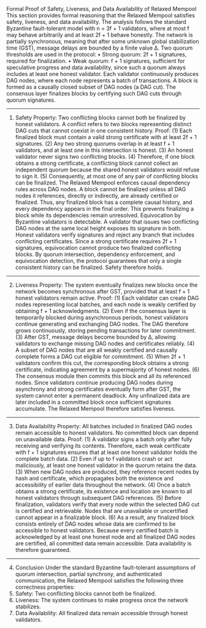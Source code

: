 Formal Proof of Safety, Liveness, and Data Availability of Relaxed Mempool
This section provides formal reasoning that the Relaxed Mempool satisfies safety, liveness, and data availability. The analysis follows the standard Byzantine fault-tolerant model with n = 3f + 1 validators, where at most f may behave arbitrarily and at least 2f + 1 behave honestly. The network is partially synchronous, meaning that after some unknown global stabilization time (GST), message delays are bounded by a finite value Δ. Two quorum thresholds are used in the protocol:
•	Strong quorum: 2f + 1 signatures, required for finalization.
•	Weak quorum: f + 1 signatures, sufficient for speculative progress and data availability, since such a quorum always includes at least one honest validator.
Each validator continuously produces DAG nodes, where each node represents a batch of transactions. A block is formed as a causally closed subset of DAG nodes (a DAG cut). The consensus layer finalizes blocks by certifying such DAG cuts through quorum signatures.
________________________________________
1. Safety
Property: Two conflicting blocks cannot both be finalized by honest validators. A conflict refers to two blocks representing distinct DAG cuts that cannot coexist in one consistent history.
Proof:
(1) Each finalized block must contain a valid strong certificate with at least 2f + 1 signatures.
(2) Any two strong quorums overlap in at least f + 1 validators, and at least one in this intersection is honest.
(3) An honest validator never signs two conflicting blocks.
(4) Therefore, if one block obtains a strong certificate, a conflicting block cannot collect an independent quorum because the shared honest validators would refuse to sign it.
(5) Consequently, at most one of any pair of conflicting blocks can be finalized.
The Relaxed Mempool enforces causal dependency rules across DAG nodes. A block cannot be finalized unless all DAG nodes it references, directly or indirectly, are already certified or finalized. Thus, any finalized block has a complete causal history, and every dependency appears in the final order. This prevents finalizing a block while its dependencies remain unresolved.
Equivocation by Byzantine validators is detectable. A validator that issues two conflicting DAG nodes at the same local height exposes its signature in both. Honest validators verify signatures and reject any branch that includes conflicting certificates. Since a strong certificate requires 2f + 1 signatures, equivocation cannot produce two finalized conflicting blocks.
By quorum intersection, dependency enforcement, and equivocation detection, the protocol guarantees that only a single consistent history can be finalized. Safety therefore holds.
________________________________________
2. Liveness
Property: The system eventually finalizes new blocks once the network becomes synchronous after GST, provided that at least f + 1 honest validators remain active.
Proof:
(1) Each validator can create DAG nodes representing local batches, and each node is weakly certified by obtaining f + 1 acknowledgments.
(2) Even if the consensus layer is temporarily blocked during asynchronous periods, honest validators continue generating and exchanging DAG nodes. The DAG therefore grows continuously, storing pending transactions for later commitment.
(3) After GST, message delays become bounded by Δ, allowing validators to exchange missing DAG nodes and certificates reliably.
(4) A subset of DAG nodes that are all weakly certified and causally complete forms a DAG cut eligible for commitment.
(5) When 2f + 1 validators confirm this cut, the corresponding block obtains a strong certificate, indicating agreement by a supermajority of honest nodes.
(6) The consensus module then commits this block and all its referenced nodes.
Since validators continue producing DAG nodes during asynchrony and strong certificates eventually form after GST, the system cannot enter a permanent deadlock. Any unfinalized data are later included in a committed block once sufficient signatures accumulate. The Relaxed Mempool therefore satisfies liveness.
________________________________________
3. Data Availability
Property: All batches included in finalized DAG nodes remain accessible to honest validators. No committed block can depend on unavailable data.
Proof:
(1) A validator signs a batch only after fully receiving and verifying its contents. Therefore, each weak certificate with f + 1 signatures ensures that at least one honest validator holds the complete batch data.
(2) Even if up to f validators crash or act maliciously, at least one honest validator in the quorum retains the data.
(3) When new DAG nodes are produced, they reference recent nodes by hash and certificate, which propagates both the existence and accessibility of earlier data throughout the network.
(4) Once a batch obtains a strong certificate, its existence and location are known to all honest validators through subsequent DAG references.
(5) Before finalization, validators verify that every node within the selected DAG cut is certified and retrievable. Nodes that are unavailable or uncertified cannot appear in a finalizable block.
(6) As a result, any finalized block consists entirely of DAG nodes whose data are confirmed to be accessible to honest validators.
Because every certified batch is acknowledged by at least one honest node and all finalized DAG nodes are certified, all committed data remain accessible. Data availability is therefore guaranteed.
________________________________________
4. Conclusion
Under the standard Byzantine fault-tolerant assumptions of quorum intersection, partial synchrony, and authenticated communication, the Relaxed Mempool satisfies the following three correctness properties:
1.	Safety: Two conflicting blocks cannot both be finalized.
2.	Liveness: The system continues to make progress once the network stabilizes.
3.	Data Availability: All finalized data remain accessible through honest validators.


